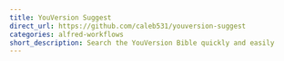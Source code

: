 ```yaml
---
title: YouVersion Suggest
direct_url: https://github.com/caleb531/youversion-suggest
categories: alfred-workflows
short_description: Search the YouVersion Bible quickly and easily
---
```

